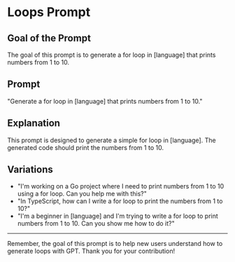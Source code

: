# Loops Prompt

## Goal of the Prompt

The goal of this prompt is to generate a for loop in [language] that prints numbers from 1 to 10.

## Prompt

"Generate a for loop in [language] that prints numbers from 1 to 10."

## Explanation

This prompt is designed to generate a simple for loop in [language]. The generated code should print the numbers from 1 to 10.

## Variations

- "I'm working on a Go project where I need to print numbers from 1 to 10 using a for loop. Can you help me with this?"
- "In TypeScript, how can I write a for loop to print the numbers from 1 to 10?"
- "I'm a beginner in [language] and I'm trying to write a for loop to print numbers from 1 to 10. Can you show me how to do it?"

---

Remember, the goal of this prompt is to help new users understand how to generate loops with GPT. Thank you for your contribution!
